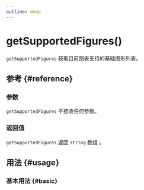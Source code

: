 ```yaml
---
outline: deep
---
```


# getSupportedFigures()
`getSupportedFigures` 获取目前图表支持的基础图形列表。

## 参考 {#reference}
<!--@include: @/@views/api/chart/getSupportedFigures/reference.md-->

### 参数
`getSupportedFigures` 不接收任何参数。

### 返回值
`getSupportedFigures` 返回 `string` 数组 。

## 用法 {#usage}

<script setup>
import GetSupportedFigures from '../../@views/api/samples/getSupportedFigures/index.vue'
</script>

### 基本用法 {#basic}
<GetSupportedFigures />
